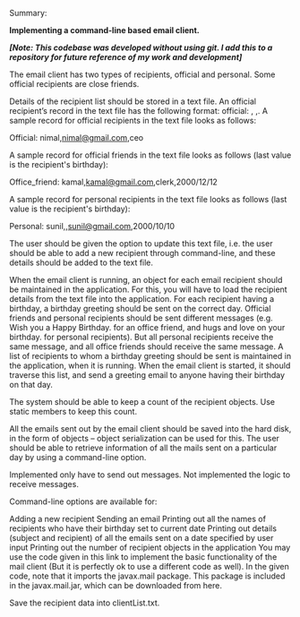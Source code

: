 Summary:

**Implementing a command-line based email client.**

_**[Note: This codebase was developed without using git. I add this to a repository for future reference of my work and development]**_

The email client has two types of recipients, official and personal. Some official recipients are close friends.

Details of the recipient list should be stored in a text file.  An official recipient’s record in the text file has the following format: official: <name>, <email>,<designation>. A sample record for official recipients in the text file looks as follows:

Official: nimal,nimal@gmail.com,ceo

A sample record for official friends in the text file looks as follows (last value is the recipient's birthday):

Office_friend: kamal,kamal@gmail.com,clerk,2000/12/12

A sample record for personal recipients in the text file looks as follows (last value is the recipient's birthday):

Personal: sunil,<nick-name>,sunil@gmail.com,2000/10/10

The user should be given the option to update this text file, i.e. the user should be able to add a new recipient through command-line, and these details should be added to the text file. 

When the email client is running, an object for each email recipient should be maintained in the application. For this, you will have to load the recipient details from the text file into the application. For each recipient having a birthday, a birthday greeting should be sent on the correct day. Official friends and personal recipients should be sent different messages (e.g. Wish you a Happy Birthday. <your name> for an office friend, and hugs and love on your birthday. <your name> for personal recipients). But all personal recipients receive the same message, and all office friends should receive the same message.  A list of recipients to whom a birthday greeting should be sent is maintained in the application, when it is running. When the email client is started, it should traverse this list, and send a greeting email to anyone having their birthday on that day.

The system should be able to keep a count of the recipient objects. Use static members to keep this count.

All the emails sent out by the email client should be saved into the hard disk, in the form of objects – object serialization can be used for this. The user should be able to retrieve information of all the mails sent on a particular day by using a command-line option.

Implemented only have to send out messages. Not implemented the logic to receive messages.

Command-line options are available for:

Adding a new recipient
Sending an email
Printing out all the names of recipients who have their birthday set to current date
Printing out details (subject and recipient) of all the emails sent on a date specified by user input
Printing out the number of recipient objects in the application
You may use the code given in this link to implement the basic functionality of the mail client (But it is perfectly ok to use a different code as well). In the given code, note that it imports the javax.mail package. This package is included in the javax.mail.jar, which can be downloaded from here.

Save the recipient data into clientList.txt.
